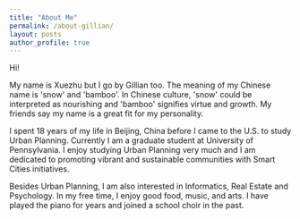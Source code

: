 ```yaml
---
title: "About Me"
permalink: /about-gillian/
layout: posts
author_profile: true
---
```


Hi! 

My name is Xuezhu but I go by Gillian too. The meaning of my Chinese name is 'snow' and 'bamboo'. In Chinese culture, 'snow' could be interpreted as nourishing and 'bamboo' signifies virtue and growth. My friends say my name is a great fit for my personality.

I spent 18 years of my life in Beijing, China before I came to the U.S. to study Urban Planning. Currently I am a graduate student at University of Pennsylvania. I enjoy studying Urban Planning very much and I am dedicated to promoting vibrant and sustainable communities with Smart Cities initiatives.

Besides Urban Planning, I am also interested in Informatics, Real Estate and Psychology. In my free time, I enjoy good food, music, and arts. I have played the piano for years and joined a school choir in the past.